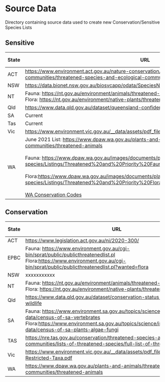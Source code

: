 # Source Data

Directory containing source data used to create new Conservation/Sensitive Species Lists

## Sensitive

| **State** | **URL**|**File Types(s)**|**Notes**|
| --------- | -------|--------------|---------|
| ACT|https://www.environment.act.gov.au/nature-conservation/conservation-and-ecological-communities/threatened-species-and-ecological-communities#threatened-species-act|Web Page|Copied to Excel/CSV|
| NSW|https://data.bionet.nsw.gov.au/biosvcapp/odata/SpeciesNames|xxxxxxxxx|xxxxxxxx|
| NT|Fauna: https://nt.gov.au/environment/animals/threatened-animals <br> Flora:  https://nt.gov.au/environment/native-plants/threatened-plants |Web Page|Copied to Excel/CSV|
| Qld|https://www.data.qld.gov.au/dataset/queensland-confidential-species| Raw CSV|Download|
| SA| Current|||
| Tas| Current|||
| Vic|https://www.environment.vic.gov.au/__data/assets/pdf_file/0024/48831/VBA-Restricted-Taxa.pdf|PDF|xxxxxxxx|
| WA|June 2021 List: https://www.dpaw.wa.gov.au/plants-and-animals/threatened-species-and-communities/threatened-animals <br> <br>Fauna:   https://www.dpaw.wa.gov.au/images/documents/plants-animals/threatened-species/Listings/Threatened%20and%20Priority%20Fauna%20List.xlsx <br> <br> Flora:https://www.dpaw.wa.gov.au/images/documents/plants-animals/threatened-species/Listings/Threatened%20and%20Priority%20Flora%20List%205%20December%202018.xlsx <br><br>[WA Conservation Codes](https://www.dpaw.wa.gov.au/images/documents/plants-animals/threatened-species/Listings/Conservation%20code%20definitions.pdf) |Excel|Download|



## Conservation

| **State** | **URL**|**File Type(s)**|**Notes**|
| --------- | -------|----------------|---------|
| ACT|https://www.legislation.act.gov.au/ni/2020-300/|xxxxxxxxx|xxxxxxxx|
| EPBC|Fauna: https://www.environment.gov.au/cgi-bin/sprat/public/publicthreatenedlist.pl <br> Flora:https://www.environment.gov.au/cgi-bin/sprat/public/publicthreatenedlist.pl?wanted=flora |Web page|Copied to Excel|
| NSW|xxxxxxxxxxx|xxxxxxxxx|xxxxxxxx|
| NT|Fauna: https://nt.gov.au/environment/animals/threatened-animals <br> Flora: https://nt.gov.au/environment/native-plants/threatened-plants |Web page|Copied to Excel|
| Qld|https://www.data.qld.gov.au/dataset/conservation-status-of-queensland-wildlife|RAW CSV|Download|
| SA|Fauna: https://www.environment.sa.gov.au/topics/science/information-and-data/census-of-sa-vertebrates <br> Flora:https://www.environment.sa.gov.au/topics/science/information-and-data/census-of-sa-plants-algae-fungi  |Fauna: PDF <br> Flora: CSV |Download and Copy to CSV|
|TAS|https://nre.tas.gov.au/conservation/threatened-species-and-communities/lists-of-threatened-species/full-list-of-threatened-species|CSV|Download|
| Vic|https://www.environment.vic.gov.au/__data/assets/pdf_file/0024/48831/VBA-Restricted-Taxa.pdf|PDF|Copied to CSV|
| WA|https://www.dpaw.wa.gov.au/plants-and-animals/threatened-species-and-communities/threatened-animals|xxxxxxxxx|xxxxxxxx|

